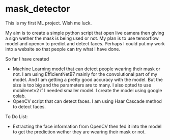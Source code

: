 # mask_detector

This is my first ML project. Wish me luck.

My aim is to create a simple python script that open live camera then giving a sign wether the mask is being used or not. My plan is to use tensorflow model and opencv to predict and detect faces. Perhaps I could put my work into a website so that people can try what I have done.

So far I have created
- Machine Learning model that can detect people wearing their mask or not. I am using EfficientNetB7 mainly for the convolutional part of my model. And I am getting a pretty good accuracy with the model. But the size is too big and the parameters are to many. I also opted to use mobilenetv2 if I needed smaller model. I create the model using google colab.
- OpenCV script that can detect faces. I am using Haar Cascade method to detect faces.

To Do List:
- Extracting the face information from OpenCV then fed it into the model to get the prediction wether they are wearing their mask or not.